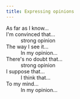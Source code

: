 ```yaml
---
title: Expressing opinions
---
```


<dl>
<dt>As far as I know...
<dt>I'm convinced that...
<dd>strong opinion

<dt>The way I see it...
<dd>In my opinion...

<dt>There's no doubt that...
<dd>strong opinion

<dt>I suppose that...
<dd>I think that...

<dt>To my mind...
<dd>In my opinion...
</dl>
